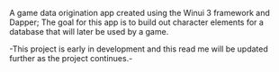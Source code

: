 A game data origination app created using the Winui 3 framework and Dapper; The goal for this app is to build out character elements for a database that will later be used by a game.

-This project is early in development and this read me will be updated further as the project continues.-
